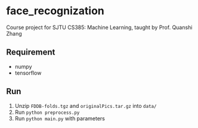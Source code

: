 # face_recognization
Course project for SJTU CS385: Machine Learning, taught by Prof. Quanshi Zhang

## Requirement
- numpy
- tensorflow

## Run
1. Unzip `FDDB-folds.tgz` and `originalPics.tar.gz` into `data/`
2. Run `python preprocess.py`
3. Run `python main.py` with parameters

